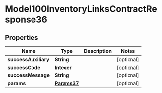 
# Model100InventoryLinksContractResponse36

## Properties
Name | Type | Description | Notes
------------ | ------------- | ------------- | -------------
**successAuxiliary** | **String** |  |  [optional]
**successCode** | **Integer** |  |  [optional]
**successMessage** | **String** |  |  [optional]
**params** | [**Params37**](Params37.md) |  |  [optional]



